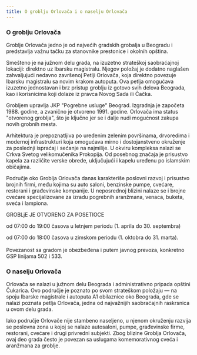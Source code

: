```yaml
---
title: O groblju Orlovača i o naselju Orlovača
---
```


### O groblju Orlovača

Groblje Orlovača jedno je od najvećih gradskih grobalja u Beogradu i predstavlja važnu tačku za stanovnike prestonice i okolnih opština.

Smešteno je na južnom delu grada, na izuzetno strateškoj saobraćajnoj lokaciji: direktno uz Ibarsku magistralu. Njegov položaj je dodatno naglašen zahvaljujući nedavno završenoj Petlji Orlovača, koja direktno povezuje Ibarsku magistralu sa novim krakom autoputa. Ova petlja omogućava izuzetno jednostavan i brz pristup groblju iz gotovo svih delova Beograda, kao i korisnicima koji dolaze iz pravca Novog Sada ili Čačka.

Grobljem upravlja JKP "Pogrebne usluge" Beograd. Izgradnja je započeta 1988. godine, a zvanično je otvoreno 1991. godine. Orlovača ima status "otvorenog groblja", što je ključno jer se i dalje nudi mogućnost zakupa novih grobnih mesta.

Arhitektura je prepoznatljiva po uređenim zelenim površinama, drvoredima i modernoj infrastrukturi koja omogućava mirno i dostojanstveno okruženje za poslednji ispraćaj i sećanje na najmilije. U okviru kompleksa nalazi se Crkva Svetog velikomučenika Prokopija. Od posebnog značaja je prisustvo kapela za različite verske obrede, uključujući i kapelu uređenu po islamskim običajima.

Područje oko Groblja Orlovača danas karakteriše poslovni razvoj i prisustvo brojnih firmi, među kojima su auto saloni, benzinske pumpe, cvećare, restorani i građevinske kompanije. U neposrednoj blizini nalaze se i brojne cvećare specijalizovane za izradu pogrebnih aranžmana, venaca, buketa, sveća i lampiona.

GROBLjE JE OTVORENO ZA POSETIOCE

od 07:00 do 19:00 časova u letnjem periodu (1. aprila do 30. septembra)

od 07:00 do 18:00 časova u zimskom periodu (1. oktobra do 31. marta).
<br />
<br />
Povezanost sa gradom je obezbeđena i putem javnog prevoza, konkretno GSP linijama 502 i 533.

### O naselju Orlovača

Orlovača se nalazi u južnom delu Beograda i administrativno pripada opštini Čukarica. Ovo područje je poznato po svom strateškom položaju — na spoju Ibarske magistrale i autoputa A1 obilaznice oko Beograda, gde se nalazi poznata petlja Orlovača, jedna od najvažnijih saobraćajnih raskrsnica u ovom delu grada.

Iako područje Orlovače nije stambeno naseljeno, u njenom okruženju razvija se poslovna zona u kojoj se nalaze autosaloni, pumpe, građevinske firme, restorani, cvećare i drugi privredni subjekti. Zbog blizine Groblja Orlovača, ovaj deo grada često je povezan sa uslugama komemorativnog cveća i aranžmana za groblje.
